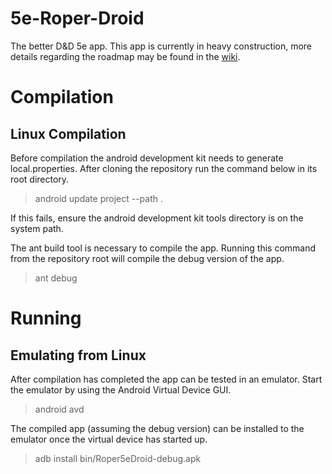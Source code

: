 # 5e-Roper-Droid
The better D&amp;D 5e app. This app is currently in heavy construction, more details regarding the roadmap may be found in the [wiki](../../wiki).

# Compilation

## Linux Compilation
Before compilation the android development kit needs to generate local.properties. After cloning the repository run the command below in its root directory.

> android update project --path .

If this fails, ensure the android development kit tools directory is on the system path.

The ant build tool is necessary to compile the app. Running this command from the repository root will compile the debug version of the app.

> ant debug

# Running

## Emulating from Linux
After compilation has completed the app can be tested in an emulator. Start the emulator by using the Android Virtual Device GUI.

> android avd

The compiled app (assuming the debug version) can be installed to the emulator once the virtual device has started up.

> adb install bin/Roper5eDroid-debug.apk
